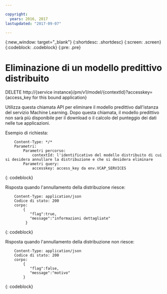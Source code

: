 ```yaml
---

copyright:
  years: 2016, 2017
lastupdated: "2017-09-07"

---
```


{:new_window: target="_blank"}
{:shortdesc: .shortdesc}
{:screen: .screen}
{:codeblock: .codeblock}
{:pre: .pre}

# Eliminazione di un modello predittivo distribuito


DELETE http://{service
instance}/pm/v1/model/{contextId}?accesskey={access_key for this
bound application}

Utilizza questa chiamata API per eliminare il modello predittivo dall'istanza del servizio Machine
Learning. Dopo questa chiamata, il modello predittivo non sarà più disponibile per il download o il calcolo del punteggio dei dati nelle tue applicazioni.

Esempio di
richiesta:

```
    Content-Type: */*
    Parametri:
        Parametri percorso:
            contextId: l'identificativo del modello distribuito di cui si desidera annullare la distribuzione e che si desidera eliminare
        Parametri query:
            accesskey: access_key da env.VCAP_SERVICES
```
{: codeblock}

Risposta quando l'annullamento della distribuzione riesce:

```
    Content-Type: application/json
    Codice di stato: 200
    corpo:
        {
           "flag":true,
           "message":"informazioni dettagliate"
         }
```
{: codeblock}

Risposta quando l'annullamento della distribuzione non riesce:

```
    Content-Type: application/json
    Codice di stato: 200
    corpo:
        {
           "flag":false,
           "message":"motivo"
        }
```
{: codeblock}

